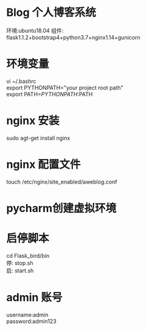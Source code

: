 # Blog 个人博客系统
环境:ubuntu18.04
组件: flask1.1.2+bootstrap4+python3.7+nginx1.14+gunicorn

# 环境变量
vi ~/.bashrc <br> 
export PYTHONPATH="your project root path" <br>
export PATH=$PYTHONPATH:$PATH <br>

# nginx 安装
sudo agt-get install nginx

# nginx 配置文件
touch /etc/nginx/site_enabled/aweblog.conf

# pycharm创建虚拟环境

# 启停脚本
cd Flask_bird/bin <br>
停: stop.sh <br>
启: start.sh <br>

# admin 账号
username:admin   <br>
password:admin123 <br>